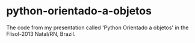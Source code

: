 python-orientado-a-objetos
==========================

The code from my presentation called 'Python Orientado a objetos' in the Flisol-2013 Natal/RN, Brazil.

